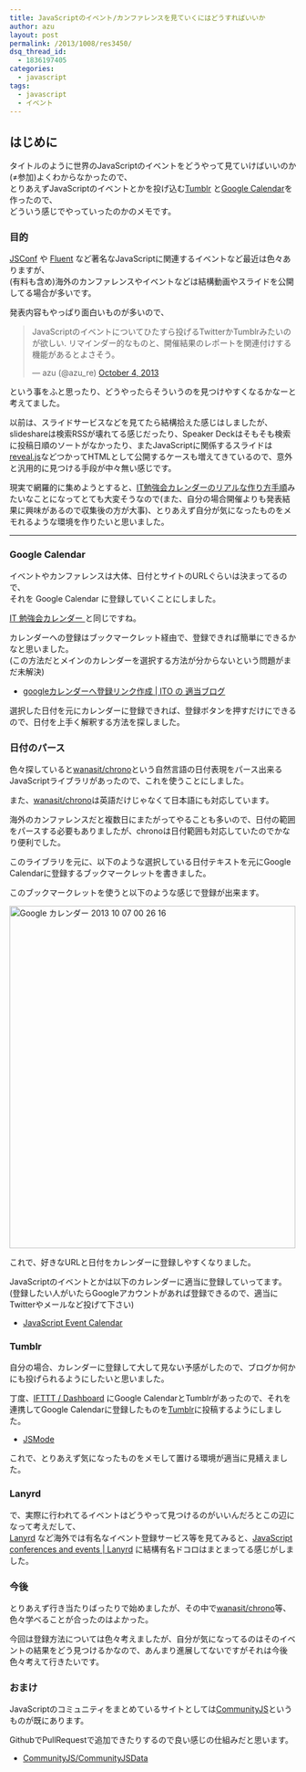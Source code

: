 ```yaml
---
title: JavaScriptのイベント/カンファレンスを見ていくにはどうすればいいか
author: azu
layout: post
permalink: /2013/1008/res3450/
dsq_thread_id:
  - 1836197405
categories:
  - javascript
tags:
  - javascript
  - イベント
---
```

## はじめに

タイトルのように世界のJavaScriptのイベントをどうやって見ていけばいいのか(≠参加)よくわからなかったので、  
とりあえずJavaScriptのイベントとかを投げ込む[Tumblr][1] と[Google Calendar][2]を作ったので、  
どういう感じでやっていったのかのメモです。

### 目的

[JSConf][3] や [Fluent][4] など著名なJavaScriptに関連するイベントなど最近は色々ありますが、  
(有料も含め)海外のカンファレンスやイベントなどは結構動画やスライドを公開してる場合が多いです。

発表内容もやっぱり面白いものが多いので、

<blockquote class="twitter-tweet">
  <p>
    JavaScriptのイベントについてひたすら投げるTwitterかTumblrみたいのが欲しい.&#10;リマインダー的なものと、開催結果のレポートを関連付けする機能があるとよさそう。
  </p>
  
  <p>
    &mdash; azu (@azu_re) <a href="https://twitter.com/azu_re/statuses/386154088221511680">October 4, 2013</a>
  </p>
</blockquote>



という事をふと思ったり、どうやったらそういうのを見つけやすくなるかなーと考えてました。

以前は、スライドサービスなどを見てたら結構拾えた感じはしましたが、slideshareは検索RSSが壊れてる感じだったり、Speaker Deckはそもそも検索に投稿日順のソートがなかったり、またJavaScriptに関係するスライドは[reveal.js][5]などつかってHTMLとして公開するケースも増えてきているので、意外と汎用的に見つける手段が中々無い感じです。

現実で網羅的に集めようとすると、[IT勉強会カレンダーのリアルな作り方手順][6]みたいなことになってとても大変そうなので(また、自分の場合開催よりも発表結果に興味があるので収集後の方が大事)、とりあえず自分が気になったものをメモれるような環境を作りたいと思いました。

* * *

### Google Calendar

イベントやカンファレンスは大体、日付とサイトのURLぐらいは決まってるので、  
それを Google Calendar に登録していくことにしました。

[ IT 勉強会カレンダー ][7] と同じですね。

カレンダーへの登録はブックマークレット経由で、登録できれば簡単にできるかなと思いました。  
(この方法だとメインのカレンダーを選択する方法が分からないという問題がまだ未解決)

*   [googleカレンダーへ登録リンク作成 | ITO の 適当ブログ][8]

選択した日付を元にカレンダーに登録できれば、登録ボタンを押すだけにできるので、日付を上手く解釈する方法を探しました。

### 日付のパース

色々探していると[wanasit/chrono][9]という自然言語の日付表現をパース出来るJavaScriptライブラリがあったので、これを使うことにしました。

また、[wanasit/chrono][9]は英語だけじゃなくて日本語にも対応しています。

海外のカンファレンスだと複数日にまたがってやることも多いので、日付の範囲をパースする必要もありましたが、chronoは日付範囲も対応していたのでかなり便利でした。

このライブラリを元に、以下のような選択している日付テキストを元にGoogle Calendarに登録するブックマークレットを書きました。



このブックマークレットを使うと以下のような感じで登録が出来ます。

<img src="https://efcl.info/wp-content/uploads/2013/10/11c636a5c7114586ed43077dcb3d67f5.jpg" alt="Google カレンダー 2013 10 07 00 26 16" title="Google カレンダー 2013-10-07 00-26-16.jpg" border="0" width="502" height="600" />

これで、好きなURLと日付をカレンダーに登録しやすくなりました。

JavaScriptのイベントとかは以下のカレンダーに適当に登録していってます。  
(登録したい人がいたらGoogleアカウントがあれば登録できるので、適当にTwitterやメールなど投げて下さい)

*   [JavaScript Event Calendar][2]

### Tumblr

自分の場合、カレンダーに登録して大して見ない予感がしたので、ブログか何かにも投げられるようにしたいと思いました。

丁度、[IFTTT / Dashboard][10] にGoogle CalendarとTumblrがあったので、それを連携してGoogle Calendarに登録したものを[Tumblr][11]に投稿するようにしました。

*   [JSMode][1]

これで、とりあえず気になったものをメモして置ける環境が適当に見繕えました。

### Lanyrd

で、実際に行われてるイベントはどうやって見つけるのがいいんだろとこの辺になって考えだして、  
[Lanyrd][12] など海外では有名なイベント登録サービス等を見てみると、[JavaScript conferences and events | Lanyrd][13] に結構有名ドコロはまとまってる感じがしました。

### 今後

とりあえず行き当たりばったりで始めましたが、その中で[wanasit/chrono][9]等、色々学べることが合ったのはよかった。

今回は登録方法については色々考えましたが、自分が気になってるのはそのイベントの結果をどう見つけるかなので、あんまり進展してないですがそれは今後色々考えて行きたいです。

### おまけ

JavaScriptのコミュニティをまとめているサイトとしては[CommunityJS][14]というものが既にあります。

GithubでPullRequestで追加できたりするので良い感じの仕組みだと思います。

*   [CommunityJS/CommunityJSData][15]

 [1]: http://mode.tumblr.com/ "JSMode"
 [2]: https://www.google.com/calendar/render?cid=js.event.calendar%40gmail.com "Google カレンダー"
 [3]: http://jsconf.com/ "JSConf"
 [4]: http://fluentconf.com/fluent2014 "Fluent"
 [5]: https://github.com/hakimel/reveal.js/ "reveal.js"
 [6]: http://d.hatena.ne.jp/hanazukin/20120110/1326168809 "IT勉強会カレンダーのリアルな作り方手順"
 [7]: https://www.google.com/calendar/embed?src=fvijvohm91uifvd9hratehf65k@group.calendar.google.com " IT 勉強会カレンダー "
 [8]: http://www.hougetsudou.com/wp/archives/506 "googleカレンダーへ登録リンク作成 | ITO の 適当ブログ"
 [9]: https://github.com/wanasit/chrono "wanasit/chrono"
 [10]: https://ifttt.com/dashboard "IFTTT / Dashboard"
 [11]: http://mode.tumblr.com/
 [12]: http://lanyrd.com/ "Lanyrd"
 [13]: http://lanyrd.com/topics/javascript/ "JavaScript conferences and events | Lanyrd"
 [14]: http://communityjs.org/ "CommunityJS"
 [15]: https://github.com/CommunityJS/CommunityJSData "CommunityJS/CommunityJSData"
